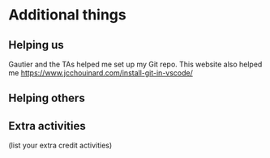 # Additional things

## Helping us

Gautier and the TAs helped me set up my Git repo. 
This website also helped me https://www.jcchouinard.com/install-git-in-vscode/


## Helping others


## Extra activities

(list your extra credit activities)
